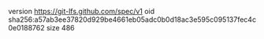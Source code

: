 version https://git-lfs.github.com/spec/v1
oid sha256:a57ab3ee37820d929be4661eb05adc0b0d18ac3e595c095137fec4c0e0188762
size 486
